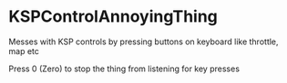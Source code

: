 # KSPControlAnnoyingThing
Messes with KSP controls by pressing buttons on keyboard like throttle, map etc

Press 0 (Zero) to stop the thing from listening for key presses
